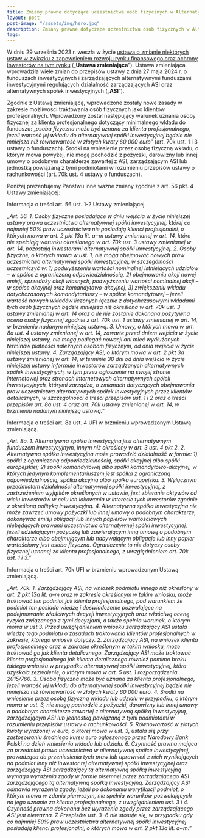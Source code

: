 ```yaml
---
title: Zmiany prawne dotyczące uczestnictwa osób fizycznych w Alternatywnych Spółkach Inwestycyjnych
layout: post
post-image: "/assets/img/hero.jpg"
description: Zmiany prawne dotyczące uczestnictwa osób fizycznych w Alternatywnych Spółkach Inwestycyjnych
tags:
---
```


W dniu 29 września 2023 r. weszła w życie [ustawa o zmianie niektórych ustaw w związku z zapewnieniem rozwoju rynku finansowego oraz ochrony inwestorów na tym rynku](https://dziennikustaw.gov.pl/DU/2023/1723) („**Ustawa zmieniająca**”). Ustawa zmieniająca wprowadziła wiele zmian do przepisów ustawy z dnia 27 maja 2024 r. o funduszach inwestycyjnych i zarządzających alternatywnymi funduszami inwestycyjnymi regulujących działalność zarządzających ASI oraz alternatywnych spółek inwestycyjnych („**ASI**”).

Zgodnie z Ustawą zmieniającą, wprowadzone zostały nowe zasady w zakresie możliwości traktowania osób fizycznych jako klientów profesjonalnych. Wprowadzony został następujący warunek uznania osoby fizycznej za klienta profesjonalnego dotyczący minimalnego wkładu do funduszu: „*osoba fizyczna może być uznana za klienta profesjonalnego, jeżeli wartość jej wkładu do alternatywnej spółki inwestycyjnej będzie nie mniejsza niż równowartość w złotych kwoty 60 000 euro*” (art. 70k ust. 1 i 3 ustawy o funduszach). Środki na wniesienie przez osobę fizyczną wkładu, o którym mowa powyżej, nie mogą pochodzić z pożyczki, darowizny lub innej umowy o podobnym charakterze zawartej z ASI, zarządzającym ASI lub jednostką powiązaną z tymi podmiotami w rozumieniu przepisów ustawy o rachunkowości (art. 70k ust. 4 ustawy o funduszach).

Poniżej prezentujemy Państwu inne ważne zmiany zgodnie z art. 56 pkt. 4 Ustawy zmieniającej:

Informacja o treści art. 56 ust. 1-2 Ustawy zmieniającej.

*„Art. 56. 1. Osoby fizyczne posiadające w dniu wejścia w życie niniejszej ustawy prawa uczestnictwa alternatywnej spółki inwestycyjnej, której co najmniej 50% praw uczestnictwa nie posiadają klienci profesjonalni, o których mowa w art. 2 pkt 13a lit. a‒m ustawy zmienianej w art. 14, które nie spełniają warunku określonego w art. 70k ust. 3 ustawy zmienianej w art. 14, pozostają inwestorami alternatywnej spółki inwestycyjnej. 2. Osoby fizyczne, o których mowa w ust. 1, nie mogą obejmować nowych praw uczestnictwa alternatywnej spółki inwestycyjnej, w szczególności uczestniczyć w: 1) podwyższeniu wartości nominalnej istniejących udziałów – w spółce z ograniczoną odpowiedzialnością, 2) obejmowaniu akcji nowej emisji, sprzedaży akcji własnych, podwyższeniu wartości nominalnej akcji – w spółce akcyjnej oraz komandytowo-akcyjnej, 3) zwiększeniu wkładu dotychczasowych komandytariuszy – w spółce komandytowej – jeżeli wartość nowych wkładów liczonych łącznie z dotychczasowymi wkładami tych osób fizycznych będzie mniejsza niż określona w art. 70k ust. 3 ustawy zmienianej w art. 14 oraz o ile nie zostanie dokonana pozytywna ocena osoby fizycznej zgodnie z art. 70k ust. 1 ustawy zmienianej w art. 14, w brzmieniu nadanym niniejszą ustawą. 3. Umowy, o których mowa w art. 8a ust. 4 ustawy zmienianej w art. 14, zawarte przed dniem wejścia w życie niniejszej ustawy, nie mogą podlegać nowacji ani mieć wydłużanych terminów płatności należnych osobom fizycznym, od dnia wejścia w życie niniejszej ustawy. 4. Zarządzający ASI, o którym mowa w art. 2 pkt 3a ustawy zmienianej w art. 14, w terminie 30 dni od dnia wejścia w życie niniejszej ustawy informuje inwestorów zarządzanych alternatywnych spółek inwestycyjnych, w tym przez ogłoszenie na swojej stronie internetowej oraz stronach internetowych alternatywnych spółek inwestycyjnych, którymi zarządza, o zmianach dotyczących obejmowania praw uczestnictwa alternatywnych spółek inwestycyjnych przez klientów detalicznych, w szczególności o treści przepisów ust. 1 i 2 oraz o treści przepisów art. 8a ust. 4 oraz art. 70k ustawy zmienianej w art. 14, w brzmieniu nadanym niniejszą ustawą.”*

Informacja o treści art. 8a ust. 4 UFI w brzmieniu wprowadzonym Ustawą zmieniającą.

*„Art. 8a. 1. Alternatywna spółka inwestycyjna jest alternatywnym funduszem inwestycyjnym, innym niż określony w art. 3 ust. 4 pkt 2. 2. Alternatywna spółka inwestycyjna może prowadzić działalność w formie: 1) spółki z ograniczoną odpowiedzialnością, spółki akcyjnej albo spółki europejskiej; 2) spółki komandytowej albo spółki komandytowo-akcyjnej, w których jedynym komplementariuszem jest spółka z ograniczoną odpowiedzialnością, spółka akcyjna albo spółka europejska. 3. Wyłącznym przedmiotem działalności alternatywnej spółki inwestycyjnej, z zastrzeżeniem wyjątków określonych w ustawie, jest zbieranie aktywów od wielu inwestorów w celu ich lokowania w interesie tych inwestorów zgodnie z określoną polityką inwestycyjną. 4. Alternatywna spółka inwestycyjna nie może zawrzeć umowy pożyczki lub innej umowy o podobnym charakterze, dokonywać emisji obligacji lub innych papierów wartościowych niebędących prawami uczestnictwa alternatywnej spółki inwestycyjnej, jeżeli udzielającym pożyczkę lub zawierającym inną umowę o podobnym charakterze albo obejmującym lub nabywającym obligacje lub inny papier wartościowy jest osoba fizyczna. Ograniczenie to nie dotyczy osoby fizycznej uznanej za klienta profesjonalnego, z uwzględnieniem art. 70k ust. 1 i 3.”*

Informacja o treści art. 70k UFI w brzmieniu wprowadzonym Ustawą zmieniającą.

*„Art. 70k. 1. Zarządzający ASI, na wniosek podmiotu innego niż określony w art. 2 pkt 13a lit. a–m oraz w zakresie określonym w takim wniosku, może traktować ten podmiot jak klienta profesjonalnego, pod warunkiem że podmiot ten posiada wiedzę i doświadczenie pozwalające na podejmowanie właściwych decyzji inwestycyjnych oraz właściwą ocenę ryzyka związanego z tymi decyzjami, a także spełnia warunek, o którym mowa w ust.3. Przed uwzględnieniem wniosku zarządzający ASI ustala wiedzę tego podmiotu o zasadach traktowania klientów profesjonalnych w zakresie, którego wniosek dotyczy. 2. Zarządzający ASI, na wniosek klienta profesjonalnego oraz w zakresie określonym w takim wniosku, może traktować go jak klienta detalicznego. Zarządzający ASI może traktować klienta profesjonalnego jak klienta detalicznego również pomimo braku takiego wniosku w przypadku alternatywnej spółki inwestycyjnej, która uzyskała zezwolenie, o którym mowa w art. 5 ust. 1 rozporządzenia 2015/760. 3. Osoba fizyczna może być uznana za klienta profesjonalnego, jeżeli wartość jej wkładu do alternatywnej spółki inwestycyjnej będzie nie mniejsza niż równowartość w złotych kwoty 60 000 euro. 4. Środki na wniesienie przez osobę fizyczną wkładu lub udziału w przypadku, o którym mowa w ust. 3, nie mogą pochodzić z pożyczki, darowizny lub innej umowy o podobnym charakterze zawartej z alternatywną spółką inwestycyjną, zarządzającym ASI lub jednostką powiązaną z tymi podmiotami w rozumieniu przepisów ustawy o rachunkowości. 5. Równowartość w złotych kwoty wyrażonej w euro, o której mowa w ust. 3, ustala się przy zastosowaniu średniego kursu euro ogłoszonego przez Narodowy Bank Polski na dzień wniesienia wkładu lub udziału. 6. Czynność prawna mająca za przedmiot prawa uczestnictwa w alternatywnej spółce inwestycyjnej, prowadząca do przeniesienia tych praw lub uprawnień z nich wynikających na podmiot inny niż inwestor tej alternatywnej spółki inwestycyjnej oraz zarządzający ASI zarządzający tą alternatywną spółką inwestycyjną wymaga wyrażenia zgody w formie pisemnej przez zarządzającego ASI zarządzającego tą alternatywną spółką inwestycyjną. Zarządzający ASI odmawia wyrażenia zgody, jeżeli po dokonaniu weryfikacji podmiot, o którym mowa w zdaniu pierwszym, nie spełnia warunków pozwalających na jego uznanie za klienta profesjonalnego, z uwzględnieniem ust. 3 i 4. Czynność prawna dokonana bez wyrażenia zgody przez zarządzającego ASI jest nieważna. 7. Przepisów ust. 3‒6 nie stosuje się, w przypadku gdy co najmniej 50% praw uczestnictwa alternatywnej spółki inwestycyjnej posiadają klienci profesjonalni, o których mowa w art. 2 pkt 13a lit. a‒m.”*
